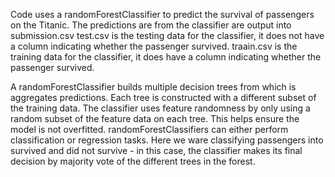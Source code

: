 Code uses a randomForestClassifier to predict the survival of passengers on the Titanic.
The predictions are from the classifier are output into submission.csv
test.csv is the testing data for the classifier, it does not have a column indicating whether the passenger survived.
traain.csv is the training data for the classifier, it does have a column indicating whether the passenger survived.

A randomForestClassifier builds multiple decision trees from which is aggregates predictions. Each tree is constructed with a different subset
of the training data. The classifier uses feature randomness by only using a random subset of the feature data on each tree. This helps ensure
the model is not overfitted. randomForestClassifiers can either perform classification or regression tasks. Here we ware classifying
passengers into survived and did not survive - in this case, the classifier makes its final decision by majority vote of the different trees
in the forest. 
